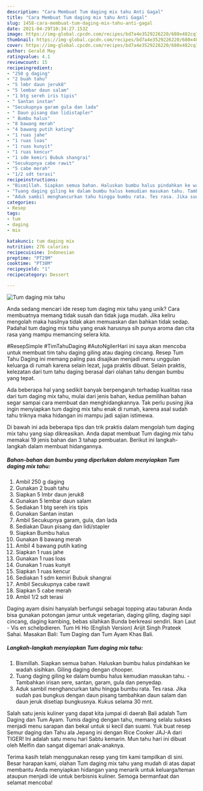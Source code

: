 ```yaml
---
description: "Cara Membuat Tum daging mix tahu Anti Gagal"
title: "Cara Membuat Tum daging mix tahu Anti Gagal"
slug: 1458-cara-membuat-tum-daging-mix-tahu-anti-gagal
date: 2021-04-29T10:34:27.153Z
image: https://img-global.cpcdn.com/recipes/bd7a4e3529226220/680x482cq70/tum-daging-mix-tahu-foto-resep-utama.jpg
thumbnail: https://img-global.cpcdn.com/recipes/bd7a4e3529226220/680x482cq70/tum-daging-mix-tahu-foto-resep-utama.jpg
cover: https://img-global.cpcdn.com/recipes/bd7a4e3529226220/680x482cq70/tum-daging-mix-tahu-foto-resep-utama.jpg
author: Gerald May
ratingvalue: 4.1
reviewcount: 15
recipeingredient:
- "250 g daging"
- "2 buah tahu"
- "5 lmbr daun jeruk8"
- "5 lembar daun salam"
- "1 btg sereh iris tipis"
- " Santan instan"
- "Secukupnya garam gula dan lada"
- " Daun pisang dan lidistapler"
- " Bumbu halus"
- "8 bawang merah"
- "4 bawang putih kating"
- "1 ruas jahe"
- "1 ruas loas"
- "1 ruas kunyit"
- "1 ruas kencur"
- "1 sdm kemiri Bubuk shangrai"
- "Secukupnya cabe rawit"
- "5 cabe merah"
- "1/2 sdt terasi"
recipeinstructions:
- "Bismillah. Siapkan semua bahan. Haluskan bumbu halus pindahkan ke wadah sisihkan. Giling daging dengan chooper."
- "Tuang daging giling ke dalam bumbu halus kemudian masukan tahu. Tambahkan irisan sere, santan, garam, gula dan penyedap."
- "Aduk sambil menghancurkan tahu hingga bumbu rata. Tes rasa. Jika sudah pas bungkus dengan daun pisang tambahkan daun salam dan daun jeruk disetiap bungkusnya. Kukus selama 30 mnt."
categories:
- Resep
tags:
- tum
- daging
- mix

katakunci: tum daging mix 
nutrition: 276 calories
recipecuisine: Indonesian
preptime: "PT29M"
cooktime: "PT30M"
recipeyield: "1"
recipecategory: Dessert

---
```



![Tum daging mix tahu](https://img-global.cpcdn.com/recipes/bd7a4e3529226220/680x482cq70/tum-daging-mix-tahu-foto-resep-utama.jpg)

Anda sedang mencari ide resep tum daging mix tahu yang unik? Cara membuatnya memang tidak susah dan tidak juga mudah. Jika keliru mengolah maka hasilnya tidak akan memuaskan dan bahkan tidak sedap. Padahal tum daging mix tahu yang enak harusnya sih punya aroma dan cita rasa yang mampu memancing selera kita.

#ResepSimple #TimTahuDaging #AutoNgilerHari ini saya akan mencoba untuk membuat tim tahu daging giling atau daging cincang. Resep Tum Tahu Daging ini memang paling pas disajikan menjadi menu unggulan keluarga di rumah karena selain lezat, juga praktis dibuat. Selain praktis, kelezatan dari tum tahu daging berasal dari olahan tahu dengan bumbu yang tepat.

Ada beberapa hal yang sedikit banyak berpengaruh terhadap kualitas rasa dari tum daging mix tahu, mulai dari jenis bahan, kedua pemilihan bahan segar sampai cara membuat dan menghidangkannya. Tak perlu pusing jika ingin menyiapkan tum daging mix tahu enak di rumah, karena asal sudah tahu triknya maka hidangan ini mampu jadi sajian istimewa.


Di bawah ini ada beberapa tips dan trik praktis dalam mengolah tum daging mix tahu yang siap dikreasikan. Anda dapat membuat Tum daging mix tahu memakai 19 jenis bahan dan 3 tahap pembuatan. Berikut ini langkah-langkah dalam membuat hidangannya.

<!--inarticleads1-->

##### Bahan-bahan dan bumbu yang diperlukan dalam menyiapkan Tum daging mix tahu:

1. Ambil 250 g daging
1. Gunakan 2 buah tahu
1. Siapkan 5 lmbr daun jeruk8
1. Gunakan 5 lembar daun salam
1. Sediakan 1 btg sereh iris tipis
1. Gunakan  Santan instan
1. Ambil Secukupnya garam, gula, dan lada
1. Sediakan  Daun pisang dan lidi/stapler
1. Siapkan  Bumbu halus
1. Gunakan 8 bawang merah
1. Ambil 4 bawang putih kating
1. Siapkan 1 ruas jahe
1. Gunakan 1 ruas loas
1. Gunakan 1 ruas kunyit
1. Siapkan 1 ruas kencur
1. Sediakan 1 sdm kemiri Bubuk shangrai
1. Ambil Secukupnya cabe rawit
1. Siapkan 5 cabe merah
1. Ambil 1/2 sdt terasi


Daging ayam disini hanyalah berfungsi sebagai topping atau taburan Anda bisa gunakan potongan jamur untuk vegetarian, daging giling, daging sapi cincang, daging kambing, bebas silahkan Bunda berkreasi sendiri. Ikan Laut - Vis en schelpdieren. Tum Hi Ho (English Version) Arijit Singh Prateek Sahai. Masakan Bali: Tum Daging dan Tum Ayam Khas Bali. 

<!--inarticleads2-->

##### Langkah-langkah menyiapkan Tum daging mix tahu:

1. Bismillah. Siapkan semua bahan. Haluskan bumbu halus pindahkan ke wadah sisihkan. Giling daging dengan chooper.
1. Tuang daging giling ke dalam bumbu halus kemudian masukan tahu. - Tambahkan irisan sere, santan, garam, gula dan penyedap.
1. Aduk sambil menghancurkan tahu hingga bumbu rata. Tes rasa. Jika sudah pas bungkus dengan daun pisang tambahkan daun salam dan daun jeruk disetiap bungkusnya. Kukus selama 30 mnt.


Salah satu jenis kuliner yang dapat kita jumpai di daerah Bali adalah Tum Daging dan Tum Ayam. Tumis daging dengan tahu, memang selalu sukses menjadi menu sarapan dan bekal untuk si kecil dan suami. Yuk buat resep Semur daging dan Tahu ala Jepang ini dengan Rice Cooker JAJ-A dari TIGER! Ini adalah satu menu hari Sabtu kemarin. Mun tahu hari ini dibuat oleh Melfin dan sangat digemari anak-anaknya. 

Terima kasih telah menggunakan resep yang tim kami tampilkan di sini. Besar harapan kami, olahan Tum daging mix tahu yang mudah di atas dapat membantu Anda menyiapkan hidangan yang menarik untuk keluarga/teman ataupun menjadi ide untuk berbisnis kuliner. Semoga bermanfaat dan selamat mencoba!
